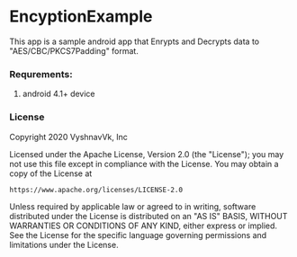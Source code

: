 # EncyptionExample

This app is a sample android app that Enrypts and Decrypts data to "AES/CBC/PKCS7Padding" format.

### Requrements:
  1) android 4.1+ device

  
### License

Copyright 2020 VyshnavVk, Inc

Licensed under the Apache License, Version 2.0 (the "License");
you may not use this file except in compliance with the License.
You may obtain a copy of the License at

    https://www.apache.org/licenses/LICENSE-2.0

Unless required by applicable law or agreed to in writing, software
distributed under the License is distributed on an "AS IS" BASIS,
WITHOUT WARRANTIES OR CONDITIONS OF ANY KIND, either express or implied.
See the License for the specific language governing permissions and
limitations under the License.
